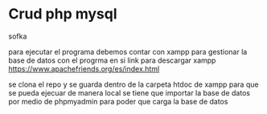 # Crud php mysql 
sofka


para ejecutar el programa debemos contar con xampp para gestionar la base de datos con el progrma en si link para descargar xampp https://www.apachefriends.org/es/index.html

se clona el repo y se guarda dentro de la carpeta htdoc de xampp para que se pueda ejecuar de manera local
se tiene que importar la base de datos por medio de phpmyadmin para poder que carga la base de datos
